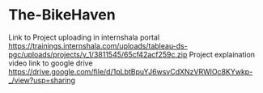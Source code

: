 # The-BikeHaven
Link to Project uploading in internshala portal 
https://trainings.internshala.com/uploads/tableau-ds-pgc/uploads/projects/v_1/3811545/65cf42acf259c.zip
Project explaination video link to google drive
https://drive.google.com/file/d/1pLbtBpuYJ6wsvCdXNzVRWlOc8KYwkp-_/view?usp=sharing

